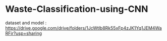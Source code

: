 # Waste-Classification-using-CNN

dataset and model : https://drive.google.com/drive/folders/1JcWtlb8Rk55xFp4zJK1Yq1JEM4WaRFir?usp=sharing
